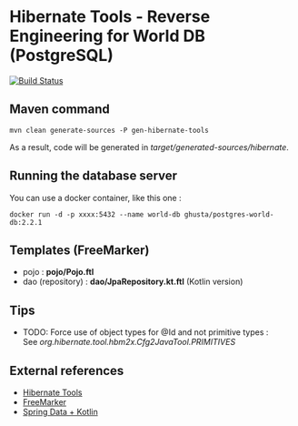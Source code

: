 # Hibernate Tools - Reverse Engineering for World DB (PostgreSQL)

[![Build Status](https://travis-ci.org/ghusta/world-db-hibernate-reveng.svg?branch=hibernate-5.2-kotlin)](https://travis-ci.org/ghusta/world-db-hibernate-reveng)

## Maven command

`mvn clean generate-sources -P gen-hibernate-tools`

As a result, code will be generated in _target/generated-sources/hibernate_.

## Running the database server

You can use a docker container, like this one :

`docker run -d -p xxxx:5432 --name world-db ghusta/postgres-world-db:2.2.1`

## Templates (FreeMarker)

- pojo : **pojo/Pojo.ftl**
- dao (repository) : **dao/JpaRepository.kt.ftl** (Kotlin version)

## Tips

- TODO: Force use of object types for @Id and not primitive types :  
  See _org.hibernate.tool.hbm2x.Cfg2JavaTool.PRIMITIVES_

## External references

- [Hibernate Tools](http://hibernate.org/tools/)
- [FreeMarker](http://freemarker.org/)
- [Spring Data + Kotlin](https://docs.spring.io/spring-data/data-commons/docs/current/reference/html/#_kotlin_support)

